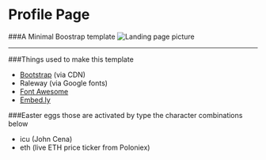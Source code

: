 # Profile Page
###A Minimal Boostrap template
![Landing page picture](http://i.imgur.com/ZJqaMdC.png)


----------


###Things used to make this template

 - [Bootstrap](http://getbootstrap.com) (via CDN)
 - Raleway (via Google fonts)
 - [Font Awesome](http://fortawesome.github.io/Font-Awesome/icons/)
 - [Embed.ly](http://embed.ly)


###Easter eggs 
 those are activated by type the character combinations below

 - icu (John Cena)
 - eth (live ETH price ticker from Poloniex)